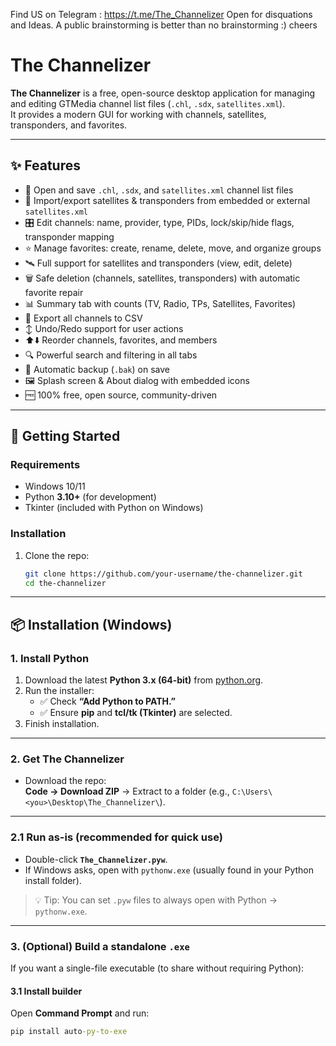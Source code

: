 Find US on Telegram : https://t.me/The_Channelizer
Open for disquations and Ideas. A public brainstorming is better than no brainstorming :) cheers 


# The Channelizer

**The Channelizer** is a free, open-source desktop application for managing and editing GTMedia channel list files (`.chl`, `.sdx`, `satellites.xml`).  
It provides a modern GUI for working with channels, satellites, transponders, and favorites.

---

## ✨ Features

- 📂 Open and save `.chl`, `.sdx`, and `satellites.xml` channel list files  
- 🔄 Import/export satellites & transponders from embedded or external `satellites.xml`  
- 🎛️ Edit channels: name, provider, type, PIDs, lock/skip/hide flags, transponder mapping  
- ⭐ Manage favorites: create, rename, delete, move, and organize groups  
- 🛰️ Full support for satellites and transponders (view, edit, delete)  
- 🗑️ Safe deletion (channels, satellites, transponders) with automatic favorite repair  
- 📊 Summary tab with counts (TV, Radio, TPs, Satellites, Favorites)  
- 📝 Export all channels to CSV  
- ↕ Undo/Redo support for user actions  
- ⬆️⬇️ Reorder channels, favorites, and members  
- 🔍 Powerful search and filtering in all tabs  
- 💾 Automatic backup (`.bak`) on save  
- 🖼️ Splash screen & About dialog with embedded icons  
- 🆓 100% free, open source, community-driven

---

## 🚀 Getting Started

### Requirements
- Windows 10/11  
- Python **3.10+** (for development)  
- Tkinter (included with Python on Windows)  

### Installation
1. Clone the repo:
   ```bash
   git clone https://github.com/your-username/the-channelizer.git
   cd the-channelizer

---

## 📦 Installation (Windows)

### 1. Install Python
1. Download the latest **Python 3.x (64-bit)** from [python.org](https://www.python.org/downloads/windows/).
2. Run the installer:
   - ✅ Check **“Add Python to PATH.”**
   - ✅ Ensure **pip** and **tcl/tk (Tkinter)** are selected.
3. Finish installation.

---

### 2. Get The Channelizer
- Download the repo:  
  **Code → Download ZIP** → Extract to a folder (e.g., `C:\Users\<you>\Desktop\The_Channelizer\`).

---

### 2.1 Run as-is (recommended for quick use)
- Double-click **`The_Channelizer.pyw`**.  
- If Windows asks, open with `pythonw.exe` (usually found in your Python install folder).

> 💡 Tip: You can set `.pyw` files to always open with Python → `pythonw.exe`.

---

### 3. (Optional) Build a standalone `.exe`

If you want a single-file executable (to share without requiring Python):

#### 3.1 Install builder
Open **Command Prompt** and run:
```bat
pip install auto-py-to-exe


